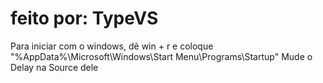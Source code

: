 # feito por: TypeVS

Para iniciar com o windows, dê win + r e coloque "%AppData%\Microsoft\Windows\Start Menu\Programs\Startup"
Mude o Delay na Source dele

